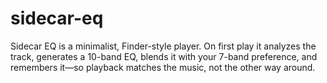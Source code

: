 # sidecar-eq
Sidecar EQ is a minimalist, Finder-style player. On first play it analyzes the track, generates a 10-band EQ, blends it with your 7-band preference, and remembers it—so playback matches the music, not the other way around.
